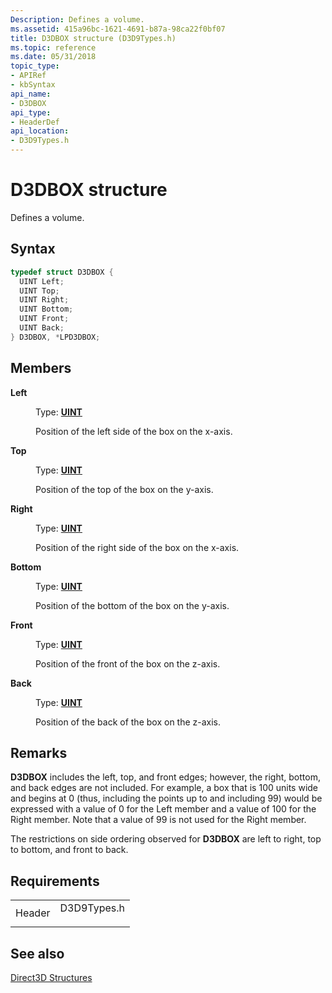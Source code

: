 ```yaml
---
Description: Defines a volume.
ms.assetid: 415a96bc-1621-4691-b87a-98ca22f0bf07
title: D3DBOX structure (D3D9Types.h)
ms.topic: reference
ms.date: 05/31/2018
topic_type: 
- APIRef
- kbSyntax
api_name: 
- D3DBOX
api_type: 
- HeaderDef
api_location: 
- D3D9Types.h
---
```


# D3DBOX structure

Defines a volume.

## Syntax


```C++
typedef struct D3DBOX {
  UINT Left;
  UINT Top;
  UINT Right;
  UINT Bottom;
  UINT Front;
  UINT Back;
} D3DBOX, *LPD3DBOX;
```



## Members

<dl> <dt>

**Left**
</dt> <dd>

Type: **[**UINT**](../winprog/windows-data-types.md)**

</dd> <dd>

Position of the left side of the box on the x-axis.

</dd> <dt>

**Top**
</dt> <dd>

Type: **[**UINT**](../winprog/windows-data-types.md)**

</dd> <dd>

Position of the top of the box on the y-axis.

</dd> <dt>

**Right**
</dt> <dd>

Type: **[**UINT**](../winprog/windows-data-types.md)**

</dd> <dd>

Position of the right side of the box on the x-axis.

</dd> <dt>

**Bottom**
</dt> <dd>

Type: **[**UINT**](../winprog/windows-data-types.md)**

</dd> <dd>

Position of the bottom of the box on the y-axis.

</dd> <dt>

**Front**
</dt> <dd>

Type: **[**UINT**](../winprog/windows-data-types.md)**

</dd> <dd>

Position of the front of the box on the z-axis.

</dd> <dt>

**Back**
</dt> <dd>

Type: **[**UINT**](../winprog/windows-data-types.md)**

</dd> <dd>

Position of the back of the box on the z-axis.

</dd> </dl>

## Remarks

**D3DBOX** includes the left, top, and front edges; however, the right, bottom, and back edges are not included. For example, a box that is 100 units wide and begins at 0 (thus, including the points up to and including 99) would be expressed with a value of 0 for the Left member and a value of 100 for the Right member. Note that a value of 99 is not used for the Right member.

The restrictions on side ordering observed for **D3DBOX** are left to right, top to bottom, and front to back.

## Requirements



|                   |                                                                                        |
|-------------------|----------------------------------------------------------------------------------------|
| Header<br/> | <dl> <dt>D3D9Types.h</dt> </dl> |



## See also

<dl> <dt>

[Direct3D Structures](dx9-graphics-reference-d3d-structures.md)
</dt> </dl>

 

 
